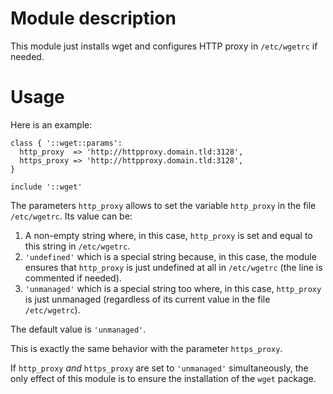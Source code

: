 # Module description

This module just installs wget and configures HTTP proxy in
`/etc/wgetrc` if needed.

# Usage

Here is an example:

```puppet
class { '::wget::params':
  http_proxy  => 'http://httpproxy.domain.tld:3128',
  https_proxy => 'http://httpproxy.domain.tld:3128',
}

include '::wget'
```

The parameters `http_proxy` allows to set the variable
`http_proxy` in the file `/etc/wgetrc`. Its value can be:

1. A non-empty string where, in this case, `http_proxy` is
   set and equal to this string in `/etc/wgetrc`.
2. `'undefined'` which is a special string because, in this case,
   the module ensures that `http_proxy` is just undefined at all
   in `/etc/wgetrc` (the line is commented if needed).
3. `'unmanaged'` which is a special string too where, in this case,
   `http_proxy` is just unmanaged (regardless of its current value
    in the file `/etc/wgetrc`).

The default value is `'unmanaged'`.

This is exactly the same behavior with the parameter
`https_proxy`.

If `http_proxy` *and* `https_proxy` are set to `'unmanaged'`
simultaneously, the only effect of this module is to ensure
the installation of the `wget` package.


